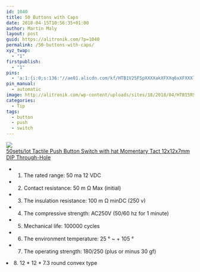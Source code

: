 ```yaml
---
id: 1040
title: 50 Buttons with Caps
date: 2018-04-15T10:56:35+01:00
author: Martin Maly
layout: post
guid: https://alitronik.com/?p=1040
permalink: /50-buttons-with-caps/
xyz_twap:
  - "1"
firstpublish:
  - "1"
pins:
  - 'a:1:{i:0;s:136:"//ae01.alicdn.com/kf/HTB1V25FSpXXXXakXFXXq6xXFXXXl/-font-b-B3F-b-font-Tactile-Push-Button-Switch-font-b-50pcs-b-font-A14.jpg_220x220.jpg";}'
pin_manual:
  - automatic
image: http://alitronik.com/wp-content/uploads/sites/18/2018/04/HTB15RSijdrJ8KJjSspaq6xuKpXa2.jpg
categories:
  - Tip
tags:
  - button
  - push
  - switch
---
```

<a href="http://s.click.aliexpress.com/e/23BQv3b" target="_parent"><img src="//ae01.alicdn.com/kf/HTB1V25FSpXXXXakXFXXq6xXFXXXl/-font-b-B3F-b-font-Tactile-Push-Button-Switch-font-b-50pcs-b-font-A14.jpg_220x220.jpg" /><span style="display: block;">50sets/lot Tactile Push Button Switch with hat Momentary Tact 12x12x7mm DIP Through-Hole</span></a>

  * 1. The rated range: 50 ma 12 VDC
  * 2. Contact resistance: 50 m Ω Max (initial)
  * 3. The insulation resistance: 100 m Ω minDC (250 v)
  * 4. The compressive strength: AC250V (50/60 hz for 1 minute)
  * 5. Mechanical life: 100000 cycles
  * 6. The environment temperature: 25 ° ~ + 105 °
  * 7. The operating strength: 180/250 (plus or minus 30 gf)
<li data-spm-anchor-id="2114.10010108.1000023.i1.3648286bBKs2EO">
  8. 12 * 12 * 7.3 round convex type
</li>